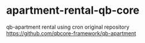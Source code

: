 # apartment-rental-qb-core
qb-apartment rental using cron
original repository https://github.com/qbcore-framework/qb-apartment
